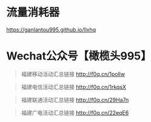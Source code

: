 
# 流量消耗器

https://ganlantou995.github.io/llxhq

# Wechat公众号【橄榄头995】 

>福建移动活动汇总链接
 http://f0q.cn/1pollw
 
>福建电信活动汇总链接
http://f0q.cn/1rkqsX

>福建联通活动汇总链接
http://f0q.cn/29Ha7n

>福建广电活动汇总链接
http://f0q.cn/22eqE6
